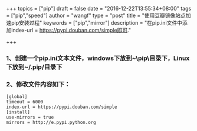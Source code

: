+++
topics = ["pip"]
draft = false
date = "2016-12-22T13:55:34+08:00"
tags = ["pip","speed"]
author = "wangf"
type = "post"
title = "使用豆瓣镜像站点加速pip安装过程"
keywords = ["pip","mirror"]
description = "在pip.ini文件中添加index-url = https://pypi.douban.com/simple即可."

+++

### 1、创建一个pip.ini文本文件，windows下放到~\pip\目录下，Linux下放到~/.pip/目录下

### 2、修改文件内容如下：

```
[global] 
timeout = 6000
index-url = https://pypi.douban.com/simple
[install]
use-mirrors = true
mirrors = http://e.pypi.python.org
```
